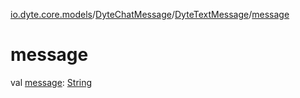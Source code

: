 [io.dyte.core.models](../../index.md)/[DyteChatMessage](../index.md)/[DyteTextMessage](index.md)/[message](message.md)

# message


val [message](message.md): [String](https://kotlinlang.org/api/latest/jvm/stdlib/kotlin/-string/index.html)
